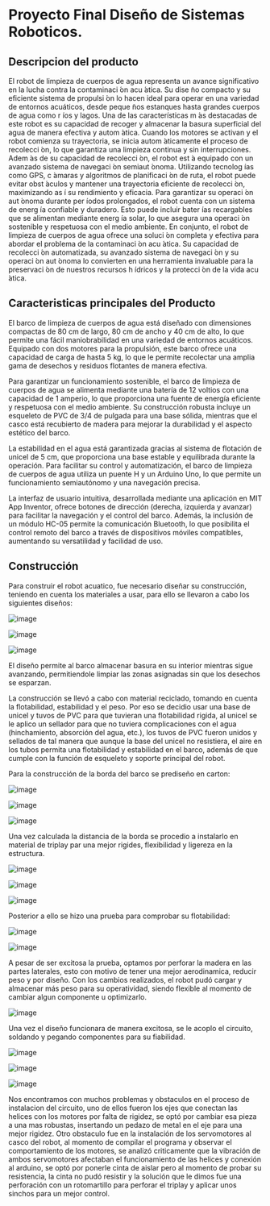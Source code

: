 # Proyecto Final Diseño de Sistemas Roboticos.
## Descripcion del producto  
El robot de limpieza de cuerpos de agua representa un avance significativo en la lucha contra la contaminaci ́on acu ́atica. Su dise ̃no compacto y su eficiente sistema de propulsi ́on lo hacen ideal para operar en una variedad de entornos acuáticos, desde peque ̃nos estanques hasta grandes cuerpos de agua como r ́ıos y lagos.
Una de las características m ́as destacadas de este robot es su capacidad de recoger y almacenar la basura superficial del agua de manera efectiva y autom ́atica. Cuando los motores se activan y el robot comienza su trayectoria, se inicia autom ́aticamente el proceso de recolecci ́on, lo que garantiza una limpieza continua y sin interrupciones.
Adem ́as de su capacidad de recolecci ́on, el robot est ́a equipado con un avanzado sistema de navegaci ́on semiaut ́onoma. Utilizando tecnolog ́ıas como GPS, c ́amaras y algoritmos de planificaci ́on de ruta, el robot puede evitar obst ́aculos y mantener una trayectoria eficiente de recolecci ́on, maximizando as ́ı su rendimiento y eficacia.
Para garantizar su operaci ́on aut ́onoma durante per ́ıodos prolongados, el robot cuenta con un sistema de energ ́ıa confiable y duradero. Esto puede incluir bater ́ıas recargables que se alimentan mediante energ ́ıa solar, lo que asegura una operaci ́on sostenible y respetuosa con el medio ambiente.
En conjunto, el robot de limpieza de cuerpos de agua ofrece una soluci ́on completa y efectiva para abordar el problema de la contaminaci ́on acu ́atica. Su capacidad de recolecci ́on automatizada, su avanzado sistema de navegaci ́on y su operaci ́on aut ́onoma lo convierten en una herramienta invaluable para la preservaci ́on de nuestros recursos h ́ıdricos y la protecci ́on de la vida acu ́atica.

## Caracteristicas principales del Producto

El barco de limpieza de cuerpos de agua está diseñado con dimensiones compactas de 80 cm de largo, 80 cm de ancho y 40 cm de alto, lo que permite una fácil maniobrabilidad en una variedad de entornos acuáticos. Equipado con dos motores para la propulsión, este barco ofrece una capacidad de carga de hasta 5 kg, lo que le permite recolectar una amplia gama de desechos y residuos flotantes de manera efectiva.

Para garantizar un funcionamiento sostenible, el barco de limpieza de cuerpos de agua se alimenta mediante una batería de 12 voltios con una capacidad de 1 amperio, lo que proporciona una fuente de energía eficiente y respetuosa con el medio ambiente. Su construcción robusta incluye un esqueleto de PVC de 3/4 de pulgada para una base sólida, mientras que el casco está recubierto de madera para mejorar la durabilidad y el aspecto estético del barco.

La estabilidad en el agua está garantizada gracias al sistema de flotación de unicel de 5 cm, que proporciona una base estable y equilibrada durante la operación. Para facilitar su control y automatización, el barco de limpieza de cuerpos de agua utiliza un puente H y un Arduino Uno, lo que permite un funcionamiento semiautónomo y una navegación precisa.

La interfaz de usuario intuitiva, desarrollada mediante una aplicación en MIT App Inventor, ofrece botones de dirección (derecha, izquierda y avanzar) para facilitar la navegación y el control del barco. Además, la inclusión de un módulo HC-05 permite la comunicación Bluetooth, lo que posibilita el control remoto del barco a través de dispositivos móviles compatibles, aumentando su versatilidad y facilidad de uso.

## Construcción

Para construir el robot acuatico, fue necesario diseñar su construcción, teniendo en cuenta los materiales a usar, para ello se llevaron a cabo los siguientes diseños:

![image](https://github.com/AdrianFornes/AQUAPUREX/assets/132616532/b4a5e557-83b7-408a-bd3f-e9bd4dfdaceb)

![image](https://github.com/AdrianFornes/AQUAPUREX/assets/132616532/f20f9dc7-dfef-427f-a46c-58bfabfa9c43)

![image](https://github.com/AdrianFornes/AQUAPUREX/assets/132616532/f6d26380-40df-42fc-b08b-a5e8947227e1)

El diseño permite al barco almacenar basura en su interior mientras sigue avanzando, permitiendole limpiar las zonas asignadas sin que los desechos se esparzan.

La construcción se llevó a cabo con material reciclado, tomando en cuenta la flotabilidad, estabilidad y el peso. Por eso se decidio usar una base de unicel y tuvos de PVC para que tuvieran una flotabilidad rigida, al unicel se le aplico un sellador para que no tuviera complicaciones con el agua (hinchamiento, absorción del agua, etc.), los tuvos de PVC fueron unidos y sellados de tal manera que aunque la base del unicel no resistiera, el aire en los tubos permita una flotabilidad y estabilidad en el barco, además de que cumple con la función de esqueleto y soporte principal del robot.

Para la construcción de la borda del barco se prediseño en carton:

![image](https://github.com/AdrianFornes/AQUAPUREX/assets/132616532/6f704687-1245-427f-9f8d-f3e35f656f46)

![image](https://github.com/AdrianFornes/AQUAPUREX/assets/132616532/fd8d7d39-64d1-4a31-a703-b88babdb1dff)

![image](https://github.com/AdrianFornes/AQUAPUREX/assets/132616532/1a7b56ce-25bc-4ee3-bbb1-96d40d791532)

Una vez calculada la distancia de la borda se procedio a instalarlo en material de triplay par una mejor rigides, flexibilidad y ligereza en la estructura.

![image](https://github.com/AdrianFornes/AQUAPUREX/assets/132616532/0bc6360e-7153-416e-91fe-c21c1ee71f0c)

![image](https://github.com/AdrianFornes/AQUAPUREX/assets/132616532/fd38489b-ae81-424e-aa26-b5e12dcf840a)

![image](https://github.com/AdrianFornes/AQUAPUREX/assets/132616532/d7fba821-790f-4bdf-89a9-cdb24172ffd4)

Posterior a ello se hizo una prueba para comprobar su flotabilidad:

![image](https://github.com/AdrianFornes/AQUAPUREX/assets/132616532/9b475e21-e0bc-40ca-9dfe-31d0747e7f2d)

![image](https://github.com/AdrianFornes/AQUAPUREX/assets/132616532/b42f04dc-fa21-43c8-89b9-9d50d536b2a7)

A pesar de ser excitosa la prueba, optamos por perforar la madera en las partes laterales, esto con motivo de tener una mejor aerodinamica, reducir peso y por diseño. Con los cambios realizados, el robot pudó cargar y almacenar más peso para su operatividad, siendo flexible al momento de cambiar algun componente u optimizarlo.

![image](https://github.com/AdrianFornes/AQUAPUREX/assets/132616532/427ae148-310e-4809-998c-b9eac3e8aa2f)

Una vez el diseño funcionara de manera excitosa, se le acoplo el circuito, soldando y pegando componentes para su fiabilidad.

![image](https://github.com/AdrianFornes/AQUAPUREX/assets/132616532/d77e6c90-6751-438d-9387-dfbb3f67ea89)

![image](https://github.com/AdrianFornes/AQUAPUREX/assets/132616532/b1b0206e-8d4f-476d-9b92-41e7f4a3f0b6)

![image](https://github.com/AdrianFornes/AQUAPUREX/assets/132616532/ef55d12a-1f83-41e9-86a9-717679c59e69)

Nos encontramos con muchos problemas y obstaculos en el proceso de instalacion del circuito, uno de ellos fueron los ejes que conectan las helices con los motores por falta de rigidez, se optó por cambiar esa pieza a una mas robustas, insertando un pedazo de metal en el eje para una mejor rigidez. Otro obstaculo fue en la instalación de los servomotores al casco del robot, al momento de compilar el programa y observar el comportamiento de los motores, se analizó criticamente que la vibración de ambos servomotores afectaban el funcionamiento de las helices y conexión al arduino, se optó por ponerle cinta de aislar pero al momento de probar su resistencia, la cinta no pudó resistir y la solución que le dimos fue una perforación con un rotomartillo para perforar el triplay y aplicar unos sinchos para un mejor control.









